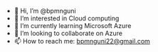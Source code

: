 - 👋 Hi, I’m @bpmnguni
- 👀 I’m interested in Cloud computing
- 🌱 I’m currently learning Microsoft Azure
- 💞️ I’m looking to collaborate on Azure
- 📫 How to reach me: bpmnguni22@gmail.com

<!---
bpmnguni/bpmnguni is a ✨ special ✨ repository because its `README.md` (this file) appears on your GitHub profile.
You can click the Preview link to take a look at your changes.
--->
